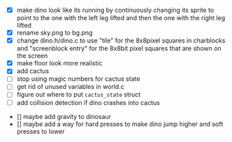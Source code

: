 - [x] make dino look like its running by continuously changing its sprite to point to the one with the left leg lifted and then the one with the right leg lifted
- [x] rename sky.png to bg.png
- [x] change dino.h/dino.c to use "tile" for the 8x8pixel squares in charblocks and "screenblock entry" for the 8x8bit pixel squares that are shown on the screen
- [x] make floor look more realistic
- [x] add cactus
- [ ] stop using magic numbers for cactus state
- [ ] get rid of unused variables in world.c
- [ ] figure out where to put `cactus_state` struct
- [ ] add collision detection if dino crashes into cactus
- [] maybe add gravity to dinosaur
- [] maybe add a way for hard presses to make dino jump higher and soft presses to lower
